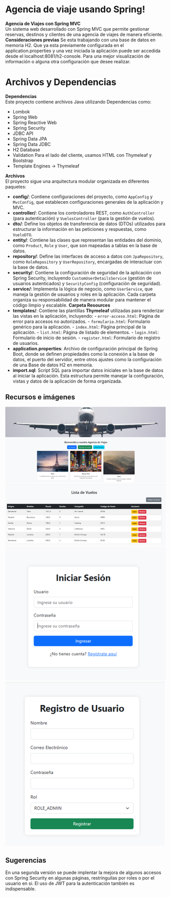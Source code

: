 # Agencia de viaje usando Spring!

**Agencia de Viajes con Spring MVC**  
Un sistema web desarrollado con Spring MVC que permite gestionar reservas, destinos y clientes de una agencia de viajes de manera eficiente.
**Consideraciones previas** 
Se esta trabajando con una base de datos en memoria H2. Que ya esta previamente configurada en el application.properties y una vez iniciada la aplicación puede ser accedida desde el localhost:8081/h2-console.
Para una mejor visualización de información o alguna otra configuración que desee realizar.

# Archivos y Dependencias

**Dependencias**  
Este proyecto contiene archivos Java utilizando Dependencias como:
- Lombok
- Spring Web
- Spring Reactive Web
- Spring Security
- JDBC API
- Spring Data JPA
- Spring Data JDBC
- H2 Database
- Validation
Para el lado del cliente, usamos HTML con Thymeleaf y Bootstrap
- Template Engines -> Thymeleaf

**Archivos**  
El proyecto sigue una arquitectura modular organizada en diferentes paquetes: 
- **config/**: Contiene configuraciones del proyecto, como `AppConfig` y `MvcConfig`, que establecen configuraciones generales de la aplicación y MVC. 
- **controller/**: Contiene los controladores REST, como `AuthController` (para autenticación) y `VuelosController` (para la gestión de vuelos). 
- **dto/**: Define los objetos de transferencia de datos (DTOs) utilizados para estructurar la información en las peticiones y respuestas, como `VueloDTO`. 
- **entity/**: Contiene las clases que representan las entidades del dominio, como `Product`, `Role` y `User`, que son mapeadas a tablas en la base de datos. 
- **repository/**: Define las interfaces de acceso a datos con `JpaRepository`, como `RoleRepository` y `UserRepository`, encargadas de interactuar con la base de datos.
- **security/**: Contiene la configuración de seguridad de la aplicación con Spring Security, incluyendo `CustomUserDetailsService` (gestión de usuarios autenticados) y `SecurityConfig` (configuración de seguridad). 
- **service/**: Implementa la lógica de negocio, como `UserService`, que maneja la gestión de usuarios y roles en la aplicación. Cada carpeta organiza su responsabilidad de manera modular para mantener el código limpio y escalable.
**Carpeta Resources**
- **templates/**: Contiene las plantillas **Thymeleaf** utilizadas para renderizar las vistas en la aplicación, incluyendo: - `error-acceso.html`: Página de error para accesos no autorizados. - `formulario.html`: Formulario genérico para la aplicación. - `index.html`: Página principal de la aplicación. - `list.html`: Página de listado de elementos. - `login.html`: Formulario de inicio de sesión. - `register.html`: Formulario de registro de usuarios. 
- **application.properties**: Archivo de configuración principal de Spring Boot, donde se definen propiedades como la conexión a la base de datos, el puerto del servidor, entre otros ajustes como la configuración de una Base de datos H2 en memoria.  
- **import.sql**: Script SQL para importar datos iniciales en la base de datos al iniciar la aplicación. Esta estructura permite manejar la configuración, vistas y datos de la aplicación de forma organizada.

## Recursos e imágenes
![Home](https://github.com/nishikyr/AgenciaDeViajes/blob/master/imagenes/home.png)
![FlightList](https://github.com/nishikyr/AgenciaDeViajes/blob/master/imagenes/flightsList.png)
![Login](https://github.com/nishikyr/AgenciaDeViajes/blob/master/imagenes/login.png)
![SignUp](https://github.com/nishikyr/AgenciaDeViajes/blob/master/imagenes/register.png)

## Sugerencias

En una segunda versión se puede implentar la mejora de algunos accesos con Spring Security en algunas páginas, restringuilas por roles o por el usuario en si. 
El uso de JWT para la autenticación también es indispensable.
